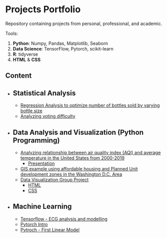 # Projects Portfolio
Repository containing projects from personal, professional, and academic. 

Tools:
  1. **Python**: Numpy, Pandas, Matplotlib, Seaborn
  2. **Data Science**: TensorFlow, Pytorch, scikit-learn
  3. **R**: tidyverse
  4. **HTML** & **CSS**

## Content
- ## Statistical Analysis
  - [Regression Analysis to optimize number of bottles sold by varying bottle size](https://github.com/zfenton/Portfolio/blob/Main/school_projects/Coy_Ote_Liquor_EDA_and_Report.Rmd)
  - [Analyzing voting difficulty](https://github.com/zfenton/Portfolio/blob/Main/school_projects/analyzing_voting_difficulty.Rmd)
- ## Data Analysis and Visualization (Python Programming)
  - [Analyzing relationship between air quality index (AQI) and average temperature in the United States from 2000-2019](https://github.com/zfenton/Portfolio/blob/Main/school_projects/DataSci200_code.ipynb)
    - [Presentation](https://github.com/zfenton/Portfolio/blob/Main/school_projects/Datasci200_Final_Project_presentation.pdf)
  - [GIS example using affordable housing and Planned Unit development zones in the Washington D.C. Area](https://github.com/zfenton/Portfolio/blob/Main/GIS_example.ipynb)
  - [Data Visualization Group Project](https://github.com/zfenton/Portfolio/tree/Main/school_projects/group_visualization)
      - [HTML](https://github.com/zfenton/Portfolio/blob/Main/school_projects/group_visualization/index.html)
      - [CSS](https://github.com/zfenton/Portfolio/blob/Main/school_projects/group_visualization/style.css)
- ## Machine Learning
  - [Tensorflow - ECG analysis and modelling](https://github.com/zfenton/UCBMIDS_W207_finalProject)
  - [Pytorch Intro](https://github.com/zfenton/Portfolio/blob/Main/pytorch_explore.ipynb)
  - [Pytroch - First Linear Model](https://github.com/zfenton/Portfolio/blob/Main/pytorch_FirstLinearModel.ipynb) 
